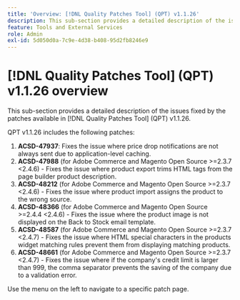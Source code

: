 ```yaml
---
title: 'Overview: [!DNL Quality Patches Tool] (QPT) v1.1.26'
description: This sub-section provides a detailed description of the issues fixed by the patches available in [!DNL Quality Patches Tool] (QPT) v1.1.26.
feature: Tools and External Services
role: Admin
exl-id: 5d050d0a-7c9e-4d38-b408-95d2fb8246e9
---
```

# [!DNL Quality Patches Tool] (QPT) v1.1.26 overview

This sub-section provides a detailed description of the issues fixed by the patches available in [!DNL Quality Patches Tool] (QPT) v1.1.26.

QPT v1.1.26 includes the following patches:

1. **ACSD-47937**: Fixes the issue where price drop notifications are not always sent due to application-level caching.
1. **ACSD-47988** (for Adobe Commerce and Magento Open Source >=2.3.7 <2.4.6) - Fixes the issue where product export trims HTML tags from the page builder product description.
1. **ACSD-48212** (for Adobe Commerce and Magento Open Source >=2.3.7 <2.4.6) - Fixes the issue where product import assigns the product to the wrong source.
1. **ACSD-48366** (for Adobe Commerce and Magento Open Source >=2.4.4 <2.4.6) - Fixes the issue where the product image is not displayed on the Back to Stock email template.
1. **ACSD-48587** (for Adobe Commerce and Magento Open Source >=2.3.7 <2.4.7) - Fixes the issue where HTML special characters in the products widget matching rules prevent them from displaying matching products.
1. **ACSD-48661** (for Adobe Commerce and Magento Open Source >=2.3.7 <2.4.7) - Fixes the issue where if the company's credit limit is larger than 999, the comma separator prevents the saving of the company due to a validation error.

Use the menu on the left to navigate to a specific patch page.
